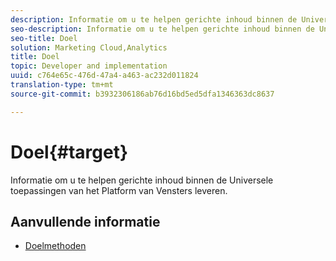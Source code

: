 ```yaml
---
description: Informatie om u te helpen gerichte inhoud binnen de Universele toepassingen van het Platform van Vensters leveren.
seo-description: Informatie om u te helpen gerichte inhoud binnen de Universele toepassingen van het Platform van Vensters leveren.
seo-title: Doel
solution: Marketing Cloud,Analytics
title: Doel
topic: Developer and implementation
uuid: c764e65c-476d-47a4-a463-ac232d011824
translation-type: tm+mt
source-git-commit: b3932306186ab76d16bd5ed5dfa1346363dc8637

---
```



# Doel{#target}

Informatie om u te helpen gerichte inhoud binnen de Universele toepassingen van het Platform van Vensters leveren.

## Aanvullende informatie

+ [Doelmethoden](/help/universal-windows/target/target-methods.md)